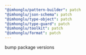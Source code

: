 ```yaml
---
"@imhonglu/pattern-builder": patch
"@imhonglu/json-schema": patch
"@imhonglu/type-object": patch
"@imhonglu/type-guard": patch
"@imhonglu/toolkit": patch
"@imhonglu/format": patch
---
```


bump package versions
